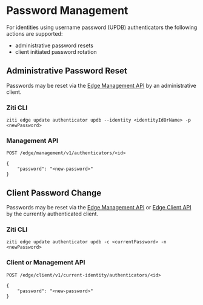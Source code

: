# Password Management

For identities using username password (UPDB) authenticators the following actions are supported:

- administrative password resets
- client initiated password rotation

## Administrative Password Reset

Passwords may be reset via the [Edge Management API](docs/reference/developer/api/02-edge-management-reference.mdx) by an administrative client.

### Ziti CLI

`ziti edge update authenticator updb --identity <identityIdOrName> -p <newPassword>`

### Management API

`POST /edge/management/v1/authenticators/<id>`

```text
{
    "password": "<new-password>"
}
```

## Client Password Change

Passwords may be reset via the [Edge Management API](/docs/reference/developer/api#edge-management-api) or 
[Edge Client API](/docs/reference/developer/api#edge-client-api) by the currently authenticated client.

### Ziti CLI

`ziti edge update authenticator updb -c <currentPassword> -n <newPassword>`

### Client or Management API

`POST /edge/client/v1/current-identity/authenticators/<id>`

```text
{
    "password": "<new-password>"
}
```
